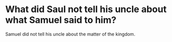 # What did Saul not tell his uncle about what Samuel said to him?

Samuel did not tell his uncle about the matter of the kingdom.
